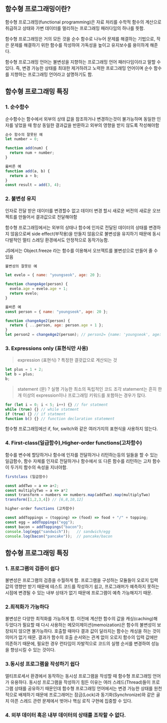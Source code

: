 ## 함수형 프로그래밍이란?
함수형 프로그래밍(functional programming)은 자료 처리를 수학적 함수의 계산으로 취급하고 상태와 가변 데이터를 멀리하는 프로그래밍 패러다임의 하나를 뜻함.

함수형 프로그래밍은 거의 모든 것을 순수 함수로 나누어 문제를 해결하는 기법으로, 작은 문제를 해결하기 위한 함수를 작성하여 가독성을 높이고 유지보수를 용이하게 해준다.

함수형 프로그래밍 언어는 불변성을 지향하는 프로그래밍 언어 패러다임이라고 말할 수 있다. 즉, 변경 가능한 상태를 최대한 제거하려고 노력한 프로그래밍 언어이며 순수 함수를 지향하는 프로그래밍 언어라고 설명하기도 함.

## 함수형 프로그래밍 특징
### 1. 순수함수
순수함수는 함수에서 외부의 상태 값을 참조하거나 변경하는것이 불가능하며 동일한 인자를 넣었을 때 항상 동일한 결과값을 반환하고 외부의 영향을 받지 않도록 작성해야함
```js
순수 함수의 잘못된 예
let number = 0;

function add(num) {
  return num + number;
}

옳바른 예
function add(a, b) {
  return a + b;
}
const result = add(3, 4);
```

### 2. 불변성 유지

인자로 전달 받은 데이터를 변경할수 없고 데이터 변경 할시 새로운 버전의 새로운 오브젝트를 만들어서 결과값으로 전달해야함

함수형 프로그래밍에서는 외부의 상태나 함수에 인자로 전달된 데이터의 상태를 변경하지 않음으로써 side effect(부작용)을 만들지 않음으로 불변성을 유지하기 때문에 동시 다발적인 멀티 스레딩 환경에서도 안정적으로 동작가능함.

JS에서는 Object.freeze 라는 함수를 이용해서 오브젝트를 불변성으로 만들어 줄 수 있음

```js
불변성의 잘못된 예

let evelo = { name: "youngseok", age: 20 };

function changeAge(person) {
  evelo.age = evelo.age + 1;
  return evelo;
}

옳바른 예
const person = { name: "youngseok", age: 20 };

function changeAge2(person) {
  return { ...person, age: person.age + 1 };
}
let person2 = changeAge2(person); // person2= {name: 'youngseok', age: 21}
```
### 3. Expressions only (표현식만 사용)
> expression (표현식) ?
특정한 결괏값으로 계산되는 것
```js
let plus = 1 + 2;
let b = plus;
b;
```

>statement (문) ?
실행 가능한 최소의 독립적인 코드 조각
statement는 흔히 한 개 이상의 expression이나 프로그래밍 키워드를 포함하는 경우가 많다.
```js
for (let i = 0; i < 5; i++) {} // for statment
while (true) {} // while statment
if (true) {} // if statment
function b() {} // function declaration statement
```

함수형 프로그래밍에선 if, for, switch와 같은 여러가지의 표현식을 사용하지 않는다.

### 4. First-class(일급함수),Higher-order functions(고차함수)

함수를 변수에 할당하거나 함수에 인자를 전달하거나 리턴하는등의 일들을 할 수 있는 일급함수,
함수 자체를 인자로 전달하거나 함수에서 또 다른 함수를 리턴하는 고차 함수
이 두가지 함수의 속성을 지녀야함.
```js
firstclass (일급함수)

const addTwo = a => a+2;
const multiplyTwo = a => a*2
const transform = numbers => numbers.map(addTwo).map(multiplyTwo)
transform([1,2,3,4]) // [6,8,10,12]

higher-order functions (고차함수)

const addToppings = (topping) => (food) => food + "/" + topping;
const egg = addToppings("egg");
const bacon = addToppings("bacon");
console.log(egg("sandwich"));   // sandwich/egg
console.log(bacon("pancake"));  // pancake/bacon
```

## 함수형 프로그래밍 특징

### 1. 프로그램의 검증이 쉽다
불변성은 프로그램의 검증을 수월하게 함. 프로그램을 구성하는 모듈들이 오로지 입력 값의 영향만 받기 때문에 테스트 코드를 작성하기 쉽고, 프로그래머가 예측하지 못하는 시점에 변경될 수 있는 내부 상태가 없기 때문에 프로그램이 예측 가능해지기 때문.

### 2.최적화가 가능하다
불변성은 다양한 최적화를 가능하게 함. 이전에 계산한 함수의 값을 캐싱(caching)해 두었다가 필요할 때 다시 사용하는 메모이제이션(memoization)은 함수의 불변성이 보장되지 않으면 불가능하다. 호출할 때마다 결과 값이 달라지는 함수는 캐싱을 하는 것이 의미가 없기 때문. 결과가 함수의 호출 순서와는 관계 없이 오로지 함수의 입력 값에만 의존하기 때문에, 필요한 경우 런타임이 자발적으로 코드의 실행 순서를 변경하여 성능을 향상시킬 수 있는 것이다.

### 3.동시성 프로그램을 작성하기 쉽다
멀티프로세서 환경에서 동작하는 동시성 프로그램을 작성할 때 함수형 프로그래밍 언어가 유용하다. 동시성 프로그램을 작성하기 힘든 이유는 여러 스레드(Thread)들이 프로그램 상태를 공유하기 때문인데 함수형 프로그래밍 언어에서는 변경 가능한 상태를 원천적으로 배제하기 때문에 프로그래머는 잠금(Lock)과 동기화(Synchronize)와 같은 골치 아픈 스레드 관련 문제에서 벗어나 핵심 로직 구현에 집중할 수 있다.

### 4. 외부 데이터 혹은 내부 데이터의 상태를 조작할 수 없다.